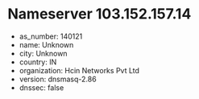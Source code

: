 # Nameserver 103.152.157.14

* as_number: 140121
* name: Unknown
* city: Unknown
* country: IN
* organization: Hcin Networks Pvt Ltd
* version: dnsmasq-2.86
* dnssec: false
